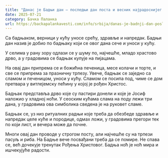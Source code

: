 ```yaml
---
title: "Данас је Бадњи дан – последњи дан поста и весник најрадоснијег празника"
date: 2025-07-21
category: Бачка Паланка
url: https://backapalankavesti.com/info/srbija/danas-je-badnji-dan-poslednji-dan-posta-i-vesnik-najradosnijeg-praznika/
---
```


Са бадњаком, верници у кућу уносе срећу, здравље и напредак. Бадњи дан назив је добио по бадњаку који се овог дана сече и уноси у кућу.

У селима у рану зору одлази се у шуму по, најчешће, младо храстово дрво, а у градовима се бадњак купује на пијацама.

На овај дан припрема се и божићна печеница, месе колачи и торте, и све се припрема за празничну трпезу. Увече, бадњак се заједно са сламом и печеницом, уноси у кућу. Сламом се посипа под, чиме се дом претвара у витлејемску пећину у којој је рођен Христос.

Бадњак представља дрво које су пастири донели и које је Јосиф наложио у хладној ноћи. У сеоским кућама слама на поду лежи три дана, у градовима ова симболика сведена је на руковет сламе.

Бадњак се, уз низ ритуалних радњи које треба да обезбеде здравље и напредак целе куће и породице, одмах ложи, у градовима прегори тек по који лист, и вечера може да почне.

Многи овај дан проводе у строгом посту, али најчешће су на трпези пасуљ и риба. На Бадње вече посвађани треба да се помире. Не спава се, већ дочекује тренутак Рођења Христовог. Бадња ноћ је ноћ мира и ишчекујуће радости.

